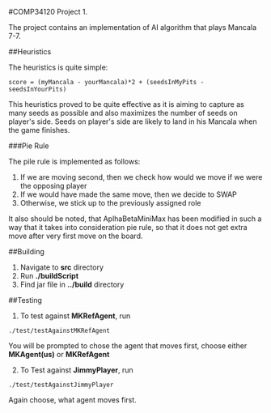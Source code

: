#COMP34120 Project 1.

The project contains an implementation of AI algorithm that plays Mancala 7-7.

##Heuristics

The heuristics is quite simple:

```
score = (myMancala - yourMancala)*2 + (seedsInMyPits - seedsInYourPits)
```

This heuristics proved to be quite effective as it is aiming to capture as many seeds as possible and also maximizes the number of seeds on player's side. Seeds on player's side are likely to land in his Mancala when the game finishes.

###Pie Rule

The pile rule is implemented as follows:

1. If we are moving second, then we check how would we move if we were the opposing player
2. If we would have made the same move, then we decide to SWAP
3. Otherwise, we stick up to the previously assigned role

It also should be noted, that AplhaBetaMiniMax has been modified in such a way that it takes into consideration pie rule, so that it does not get extra move after very first move on the board.

##Building
1. Navigate to **src** directory
2. Run **./buildScript**
3. Find jar file in **../build** directory

##Testing
1. To test against **MKRefAgent**, run
```
./test/testAgainstMKRefAgent
```
You will be prompted to chose the agent that moves first, choose either **MKAgent(us)** or **MKRefAgent**

2. To Test against **JimmyPlayer**, run
```
./test/testAgainstJimmyPlayer
```

Again choose, what agent moves first.


